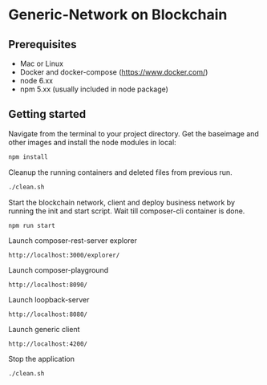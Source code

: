 # Generic-Network on Blockchain

## Prerequisites
- Mac or Linux  
- Docker and docker-compose (https://www.docker.com/)  
- node 6.xx
- npm 5.xx (usually included in node package)

## Getting started  
Navigate from the terminal to your project directory. Get the baseimage and other images and install the node modules in local:
```bash
npm install
```
Cleanup the running containers and deleted files from previous run. 
```bash
./clean.sh
```
Start the blockchain network, client and deploy business network by running the init and start script. Wait till composer-cli container is done. 
```bash
npm run start
```
Launch composer-rest-server explorer
```
http://localhost:3000/explorer/
```
Launch composer-playground 
```
http://localhost:8090/
```
Launch loopback-server 
```
http://localhost:8080/
```
Launch generic client 
```
http://localhost:4200/
```
Stop the application
```bash
./clean.sh
```
